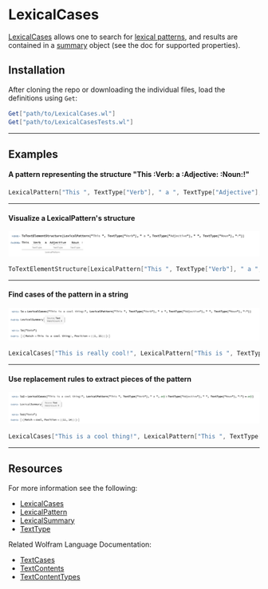 # LexicalCases

[LexicalCases](./LexicalCases.md) allows one to search for [lexical patterns](./LexicalPattern.md), and results are contained in a [summary](./LexicalSummary.md) object (see the doc for supported properties).

## Installation

After cloning the repo or downloading the individual files, load the definitions using `Get`:

```Mathematica
Get["path/to/LexicalCases.wl"]
Get["path/to/LexicalCasesTests.wl"]
```

---
## Examples
#### A pattern representing the structure "This :Verb: a :Adjective: :Noun:!"

```Mathematica
LexicalPattern["This ", TextType["Verb"], " a ", TextType["Adjective"], " ", TextType["Noun"], "!"]
```
---
#### Visualize a LexicalPattern's structure
![Text Element Structure of a Lexical Pattern](./assets/images/LexicalPattern-TextElementStructure.png)


```Mathematica
ToTextElementStructure[LexicalPattern["This ", TextType["Verb"], " a ", TextType["Adjective"], " ", TextType["Noun"], "!"]]
```
---
#### Find cases of the pattern in a string
![Lexical Cases Example on a string](./assets/images/LexicalCases-Example1.png)


```Mathematica
LexicalCases["This is really cool!", LexicalPattern["This is ", TextType["Adverb"], " ", TextType["Adjective"],"!"]]
```
---
#### Use replacement rules to extract pieces of the pattern
![Lexical Cases Example with Rule on a string](./assets/images/LexicalCases-Example1_Rule.png)


```Mathematica
LexicalCases["This is a cool thing!", LexicalPattern["This ", TextType["Verb"], " a ", adj : TextType["Adjective"], " ", TextType["Noun"], "!"] :> adj]
```

---
## Resources

For more information see the following:
* [LexicalCases](./LexicalCases.md)
* [LexicalPattern](./LexicalPattern.md)
* [LexicalSummary](./LexicalSummary.md)
* [TextType](./TextType.md)

Related Wolfram Language Documentation:
* [TextCases](https://reference.wolfram.com/language/ref/TextCases.html)
* [TextContents](https://reference.wolfram.com/language/ref/TextContents.html)
* [TextContentTypes](https://reference.wolfram.com/language/guide/TextContentTypes.html)
